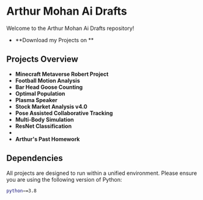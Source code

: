# Arthur Mohan Ai Drafts

Welcome to the Arthur Mohan Ai Drafts repository! 
- **Download my Projects on **

## Projects Overview

- **Minecraft Metaverse Robert Project**
- **Football Motion Analysis**
- **Bar Head Goose Counting**
- **Optimal Population**
- **Plasma Speaker**
- **Stock Market Analysis v4.0**
- **Pose Assisted Collaborative Tracking**
- **Multi-Body Simulation**
- **ResNet Classification**
- 
- **Arthur's Past Homework**

## Dependencies

All projects are designed to run within a unified environment. Please ensure you are using the following version of Python:

```bash
python==3.8
